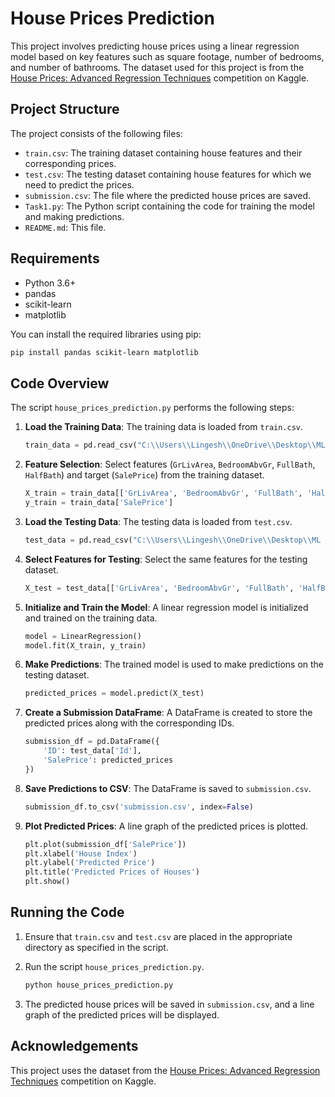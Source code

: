 # House Prices Prediction

This project involves predicting house prices using a linear regression model based on key features such as square footage, number of bedrooms, and number of bathrooms. The dataset used for this project is from the [House Prices: Advanced Regression Techniques](https://www.kaggle.com/c/house-prices-advanced-regression-techniques) competition on Kaggle.

## Project Structure

The project consists of the following files:

- `train.csv`: The training dataset containing house features and their corresponding prices.
- `test.csv`: The testing dataset containing house features for which we need to predict the prices.
- `submission.csv`: The file where the predicted house prices are saved.
- `Task1.py`: The Python script containing the code for training the model and making predictions.
- `README.md`: This file.

## Requirements

- Python 3.6+
- pandas
- scikit-learn
- matplotlib

You can install the required libraries using pip:

```sh
pip install pandas scikit-learn matplotlib
```

## Code Overview

The script `house_prices_prediction.py` performs the following steps:

1. **Load the Training Data**: The training data is loaded from `train.csv`.

    ```python
    train_data = pd.read_csv("C:\\Users\\Lingesh\\OneDrive\\Desktop\\ML Intern\\house-prices-advanced-regression-techniques\\train.csv")
    ```

2. **Feature Selection**: Select features (`GrLivArea`, `BedroomAbvGr`, `FullBath`, `HalfBath`) and target (`SalePrice`) from the training dataset.

    ```python
    X_train = train_data[['GrLivArea', 'BedroomAbvGr', 'FullBath', 'HalfBath']]
    y_train = train_data['SalePrice']
    ```

3. **Load the Testing Data**: The testing data is loaded from `test.csv`.

    ```python
    test_data = pd.read_csv("C:\\Users\\Lingesh\\OneDrive\\Desktop\\ML Intern\\house-prices-advanced-regression-techniques\\test.csv")
    ```

4. **Select Features for Testing**: Select the same features for the testing dataset.

    ```python
    X_test = test_data[['GrLivArea', 'BedroomAbvGr', 'FullBath', 'HalfBath']]
    ```

5. **Initialize and Train the Model**: A linear regression model is initialized and trained on the training data.

    ```python
    model = LinearRegression()
    model.fit(X_train, y_train)
    ```

6. **Make Predictions**: The trained model is used to make predictions on the testing dataset.

    ```python
    predicted_prices = model.predict(X_test)
    ```

7. **Create a Submission DataFrame**: A DataFrame is created to store the predicted prices along with the corresponding IDs.

    ```python
    submission_df = pd.DataFrame({
        'ID': test_data['Id'],
        'SalePrice': predicted_prices
    })
    ```

8. **Save Predictions to CSV**: The DataFrame is saved to `submission.csv`.

    ```python
    submission_df.to_csv('submission.csv', index=False)
    ```

9. **Plot Predicted Prices**: A line graph of the predicted prices is plotted.

    ```python
    plt.plot(submission_df['SalePrice'])
    plt.xlabel('House Index')
    plt.ylabel('Predicted Price')
    plt.title('Predicted Prices of Houses')
    plt.show()
    ```

## Running the Code

1. Ensure that `train.csv` and `test.csv` are placed in the appropriate directory as specified in the script.
2. Run the script `house_prices_prediction.py`.

    ```sh
    python house_prices_prediction.py
    ```

3. The predicted house prices will be saved in `submission.csv`, and a line graph of the predicted prices will be displayed.

## Acknowledgements

This project uses the dataset from the [House Prices: Advanced Regression Techniques](https://www.kaggle.com/c/house-prices-advanced-regression-techniques) competition on Kaggle.

